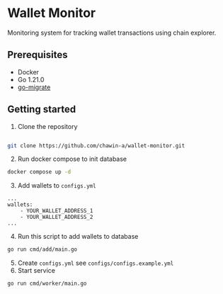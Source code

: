 # Wallet Monitor
Monitoring system for tracking wallet transactions using chain explorer.

## Prerequisites
- Docker
- Go 1.21.0
- [go-migrate](https://github.com/golang-migrate/migrate)

## Getting started
1. Clone the repository
```bash

git clone https://github.com/chawin-a/wallet-monitor.git

```
2. Run docker compose to init database
```bash
docker compose up -d
```
3. Add wallets to `configs.yml`
```
...
wallets:
    - YOUR_WALLET_ADDRESS_1
    - YOUR_WALLET_ADDRESS_2
...
```
4. Run this script to add wallets to database
```bash
go run cmd/add/main.go
```
5. Create `configs.yml` see `configs/configs.example.yml`
6. Start service
```bash
go run cmd/worker/main.go
```
